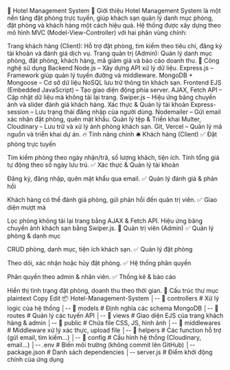🏨 Hotel Management System
📌 Giới thiệu
Hotel Management System là một nền tảng đặt phòng trực tuyến, giúp khách sạn quản lý danh mục phòng, đặt phòng và khách hàng một cách hiệu quả. Hệ thống được xây dựng theo mô hình MVC (Model-View-Controller) với hai phân vùng chính:

Trang khách hàng (Client): Hỗ trợ đặt phòng, tìm kiếm theo tiêu chí, đăng ký tài khoản và đánh giá dịch vụ.
Trang quản trị (Admin): Quản lý danh mục phòng, đặt phòng, khách hàng, mã giảm giá và báo cáo doanh thu.
🚀 Công nghệ sử dụng
Backend
Node.js – Xây dựng API xử lý dữ liệu.
Express.js – Framework giúp quản lý tuyến đường và middleware.
MongoDB + Mongoose – Cơ sở dữ liệu NoSQL lưu trữ thông tin khách sạn.
Frontend
EJS (Embedded JavaScript) – Tạo giao diện động phía server.
AJAX, Fetch API – Cập nhật dữ liệu mà không tải lại trang.
Swiper.js – Hiệu ứng băng chuyền ảnh và slider đánh giá khách hàng.
Xác thực & Quản lý tài khoản
Express-session – Lưu trạng thái đăng nhập của người dùng.
Nodemailer – Gửi email xác nhận đặt phòng, quên mật khẩu.
Quản lý tệp & Triển khai
Multer, Cloudinary – Lưu trữ và xử lý ảnh phòng khách sạn.
Git, Vercel – Quản lý mã nguồn và triển khai dự án.
🔥 Tính năng chính
🛎 Khách hàng (Client)
✅ Đặt phòng trực tuyến

Tìm kiếm phòng theo ngày nhận/trả, số lượng khách, tiện ích.
Tính tổng giá tự động theo số ngày lưu trú.
✅ Xác thực & Quản lý tài khoản

Đăng ký, đăng nhập, quên mật khẩu qua email.
✅ Quản lý đánh giá & phản hồi

Khách hàng có thể đánh giá phòng, gửi phản hồi đến quản trị viên.
✅ Giao diện mượt mà

Lọc phòng không tải lại trang bằng AJAX & Fetch API.
Hiệu ứng băng chuyền ảnh khách sạn bằng Swiper.js.
🏢 Quản trị viên (Admin)
✅ Quản lý phòng & danh mục

CRUD phòng, danh mục, tiện ích khách sạn.
✅ Quản lý đặt phòng

Theo dõi, xác nhận hoặc hủy đặt phòng.
✅ Hệ thống phân quyền

Phân quyền theo admin & nhân viên.
✅ Thống kê & báo cáo

Hiển thị tình trạng đặt phòng, doanh thu theo thời gian.
📂 Cấu trúc thư mục
plaintext
Copy
Edit
📦 Hotel-Management-System
│-- 📂 controllers         # Xử lý logic của hệ thống
│-- 📂 models              # Định nghĩa các schema MongoDB
│-- 📂 routes              # Quản lý các tuyến API
│-- 📂 views               # Giao diện EJS của trang khách hàng & admin
│-- 📂 public              # Chứa file CSS, JS, hình ảnh
│-- 📂 middlewares         # Middleware xử lý xác thực, upload file
│-- 📂 helpers             # Các function hỗ trợ (gửi email, tìm kiếm...)
│-- 📂 config              # Cấu hình hệ thống (Cloudinary, email...)
│-- .env                   # Biến môi trường (không commit lên GitHub)
│-- package.json           # Danh sách dependencies
│-- server.js              # Điểm khởi động chính của ứng dụng